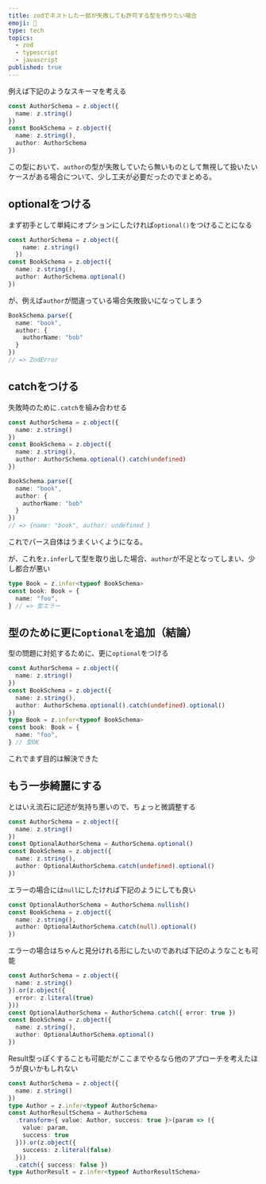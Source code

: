 ```yaml
---
title: zodでネストした一部が失敗しても許可する型を作りたい場合
emoji: 🦭
type: tech
topics:
  - zod
  - typescript
  - javascript
published: true
---
```


例えば下記のようなスキーマを考える

```ts
const AuthorSchema = z.object({
  name: z.string()
})
const BookSchema = z.object({
  name: z.string(),
  author: AuthorSchema
})
```

この型において、`author`の型が失敗していたら無いものとして無視して扱いたいケースがある場合について、少し工夫が必要だったのでまとめる。


## optionalをつける
まず初手として単純にオプションにしたければ`optional()`をつけることになる

```ts
const AuthorSchema = z.object({
    name: z.string()
  })
const BookSchema = z.object({
  name: z.string(),
  author: AuthorSchema.optional()
})
```

が、例えば`author`が間違っている場合失敗扱いになってしまう

```ts
BookSchema.parse({
  name: "book",
  author: {
    authorName: "bob"
  }
})
// => ZodError
```

## catchをつける

失敗時のために`.catch`を組み合わせる

```ts
const AuthorSchema = z.object({
  name: z.string()
})
const BookSchema = z.object({
  name: z.string(),
  author: AuthorSchema.optional().catch(undefined)
})

BookSchema.parse({
  name: "book",
  author: {
    authorName: "bob"
  }
})
// => {name: "book", author: undefined }
```
これでパース自体はうまくいくようになる。

が、これを`z.infer`して型を取り出した場合、`author`が不足となってしまい、少し都合が悪い

```ts
type Book = z.infer<typeof BookSchema>
const book: Book = { 
  name: "foo",
} // => 型エラー
```

## 型のために更に`optional`を追加（結論）

型の問題に対処するために、更に`optional`をつける

```ts
const AuthorSchema = z.object({
  name: z.string()
})
const BookSchema = z.object({
  name: z.string(),
  author: AuthorSchema.optional().catch(undefined).optional()
})
type Book = z.infer<typeof BookSchema>
const book: Book = {
  name: "foo",
} // 型OK
```

これでまず目的は解決できた

## もう一歩綺麗にする

とはいえ流石に記述が気持ち悪いので、ちょっと微調整する

```ts
const AuthorSchema = z.object({
  name: z.string()
})
const OptionalAuthorSchema = AuthorSchema.optional()
const BookSchema = z.object({
  name: z.string(),
  author: OptionalAuthorSchema.catch(undefined).optional()
})
```

エラーの場合には`null`にしたければ下記のようにしても良い

```ts
const OptionalAuthorSchema = AuthorSchema.nullish()
const BookSchema = z.object({
  name: z.string(),
  author: OptionalAuthorSchema.catch(null).optional()
})
```

エラーの場合はちゃんと見分けれる形にしたいのであれば下記のようなことも可能

```ts
const AuthorSchema = z.object({
  name: z.string()
}).or(z.object({
  error: z.literal(true)
}))
const OptionalAuthorSchema = AuthorSchema.catch({ error: true })
const BookSchema = z.object({
  name: z.string(),
  author: OptionalAuthorSchema.optional()
})
```

Result型っぽくすることも可能だがここまでやるなら他のアプローチを考えたほうが良いかもしれない

```ts
const AuthorSchema = z.object({
  name: z.string()
})
type Author = z.infer<typeof AuthorSchema>
const AuthorResultSchema = AuthorSchema
  .transform<{ value: Author, success: true }>(param => ({
    value: param,
    success: true
  })).or(z.object({
    success: z.literal(false)
  }))
  .catch({ success: false })
type AuthorResult = z.infer<typeof AuthorResultSchema>

```